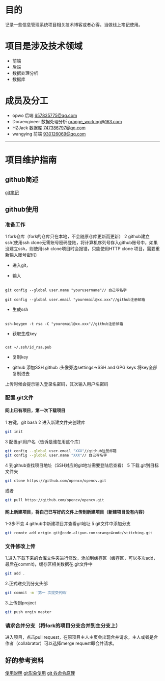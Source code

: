 # 目的
记录一些信息管理系统项目相关技术博客或者心得。当做线上笔记使用。

# 项目是涉及技术领域
* 前端
* 后端
* 数据处理分析
* 数据库

# 成员及分工
* opwo 后端 657835775@qq.com
* Doraengineer 数据处理分析 orange_working@163.com
* HZJack 数据库 747386797@qq.com
* wangying 前端 930126069@qq.com
----------
# 项目维护指南
## github简述
[git笔记](https://blog.csdn.net/weixin_42641395/article/details/82429899)

## github使用
### 准备工作
1 fork仓库（fork的仓库只在本地，不会随原仓库更新而更新）
2 github建立ssh(使用ssh clone无需账号密码登陆，将计算机序列号存入github账号中，如果没建立ssh，则使用ssh clone项目时会报错，只能使用HTTP clone 项目，需要重新输入账号密码)
* 进入git，

* 输入  

```

git config --global user.name "yourusername"// 自己写名字

git config --global user.email "youremail@xx.xxx"//github注册邮箱

```

* 生成ssh

```

ssh-keygen -t rsa -C "youremail@xx.xxx"//github注册邮箱

```

* 获取生成key

```

cat ~/.ssh/id_rsa.pub

```

* 复制key

* github 添加SSH
github :头像旁边settings->SSH and GPG keys 将key全部复制进去

上传时候会提示输入登录名密码，其次输入用户名密码


### 配置.git文件 
#### 网上已有项目，第一次下载项目
1 右键，git bash
2 进入新建文件夹创建库

```sh
git init
```

3 配置git用户名（告诉是谁在用这个库）
```sh
git config --global user.email "XXX"//github注册邮箱
git config --global user.name "XXX"// 自己写名字
```

4 到github查找项目地址（SSH对应的git地址需要登陆后查看）
5 下载.git到目标文件夹

```sh
git clone https://github.com/opencv/opencv.git
```
或者
```sh
git pull https://github.com/opencv/opencv.git
```
#### 网上新建项目，将自己已写好的文件上传到新建项目（新建项目没有内容）
1-3步不变
4 github中新建项目并查看git地址
5 git文件中添加分支
```sh
git remote add origin git@code.aliyun.com:orange4code/stitching.git
```
### 文件修改上传
1.进入下载下来的仓库文件夹进行修改，添加到缓存区（缓存区，可以多次add，最后在commit)，缓存区相关数据在.git文件中
```sh
git add .
```
2.正式递交到分支头部
```sh
git commit -m '第一 次提交代码'
```
3.上传到project

```sh
git push orgin master
```
### 请求合并分支（将fork的项目分支合并到主分支上）
进入项目，点击pull request，在原项目主人主页会出现合并请求，主人或者是合作者（collabrator）可以选择merge request即合并请求。

## 好的参考资料
[使用说明](http://blog.csdn.net/dark00800/article/details/54571859)
[git形象使用](http://rogerdudler.github.io/git-guide/index.zh.html)
[git 各命令原理](https://my.oschina.net/xdev/blog/114383)

